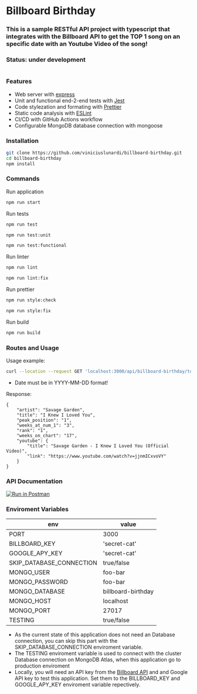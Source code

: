 # Billboard Birthday
### This is a sample RESTful API project with typescript that integrates with the Billboard API to get the TOP 1 song on an specific date with an Youtube Video of the song!
### Status: under development
#
#
### Features
- Web server with [express](https://www.npmjs.com/package/express "express")
- Unit and functional end-2-end tests with [Jest](https://www.npmjs.com/package/jest "Jest")
- Code stylezation and formating with [Prettier](https://prettier.io/ "Prettier")
- Static code analysis with [ESLint](https://eslint.org/ "ESLint")
- CI/CD with GitHub Actions workflow
- Configurable MongoDB database connection with mongoose

### Installation 
```sh
git clone https://github.com/viniciuslunardi/billboard-birthday.git
cd billboard-birthday
npm install
```

### Commands

Run application

```sh            
npm run start
```

Run tests

```sh            
npm run test
```
```sh            
npm run test:unit
```
```sh            
npm run test:functional
```

Run linter

```sh            
npm run lint
```
```sh            
npm run lint:fix
```

Run prettier

```sh            
npm run style:check
```
```sh            
npm run style:fix
```

Run build

```sh            
npm run build
```
### Routes and Usage
Usage example:
```sh            
curl --location --request GET 'localhost:3000/api/billboard-birthday/top-hundred?date=2000-02-06'
```
* Date must be in YYYY-MM-DD format!

Response:
```
{
    "artist": "Savage Garden",
    "title": "I Knew I Loved You",
    "peak_position": "1",
    "weeks_at_num_1": "3",
    "rank": "1",
    "weeks_on_chart": "17",
    "youtube": {
        "title": "Savage Garden - I Knew I Loved You (Official Video)",
        "link": "https://www.youtube.com/watch?v=jjnmICxvoVY"
    }
}
```
### API Documentation

[![Run in Postman](https://run.pstmn.io/button.svg)](https://app.getpostman.com/run-collection/6873671-051ad1ea-866e-48c7-91a3-62abc5160f39?action=collection%2Ffork&collection-url=entityId%3D6873671-051ad1ea-866e-48c7-91a3-62abc5160f39%26entityType%3Dcollection%26workspaceId%3D5b9d28ff-8467-4ae8-a4c7-cb3bb1a3238f#?env%5BBillboard%20API%20Heroku%5D=W3sia2V5IjoiYmFzZVVybCIsInZhbHVlIjoiaHR0cHM6Ly9iaWxsYm9hcmQtYmlydGhkYXkuaGVyb2t1YXBwLmNvbS8iLCJlbmFibGVkIjp0cnVlLCJ0eXBlIjoiZGVmYXVsdCJ9XQ==)

### Enviroment Variables

env  | value
------------- | -------------
PORT | 3000
BILLBOARD_KEY | 'secret-cat'
GOOGLE_APY_KEY | 'secret-cat'
SKIP_DATABASE_CONNECTION | true/false
MONGO_USER  | foo-bar
MONGO_PASSWORD  | foo-bar
MONGO_DATABASE  | billboard-birthday
MONGO_HOST | localhost
MONGO_PORT  | 27017
TESTING  | true/false

* As the current state of this application does not need an Database connection, you can skip this part with the SKIP_DATABASE_CONNECTION enviroment variable. 
* The TESTING enviroment variable is used to connect with the cluster Database connection on MongoDB Atlas, when this application go to production enviroment
* Locally, you will need an API key from the [Billboard API](https://rapidapi.com/LDVIN/api/billboard-api/ "Billboard API") and and Google API key to test this application. Set them to the BILLBOARD_KEY and GOOGLE_APY_KEY enviroment variable repectively.
